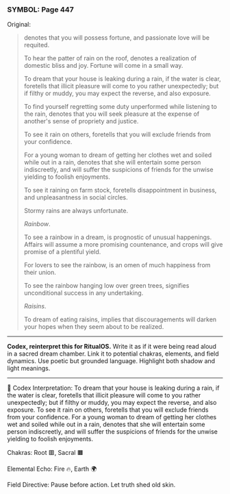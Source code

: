 ### SYMBOL: Page 447

Original:
> denotes that you will possess fortune, and passionate love will be requited.
> 
> 
> To hear the patter of rain on the roof, denotes a realization of domestic
> bliss and joy. Fortune will come in a small way.
> 
> 
> To dream that your house is leaking during a rain, if the water is clear,
> foretells that illicit pleasure will come to you rather unexpectedly;
> but if filthy or muddy, you may expect the reverse, and also exposure.
> 
> 
> To find yourself regretting some duty unperformed while listening to the rain,
> denotes that you will seek pleasure at the expense of another's sense
> of propriety and justice.
> 
> 
> To see it rain on others, foretells that you will exclude friends
> from your confidence.
> 
> 
> For a young woman to dream of getting her clothes wet and soiled while
> out in a rain, denotes that she will entertain some person indiscreetly,
> and will suffer the suspicions of friends for the unwise yielding
> to foolish enjoyments.
> 
> 
> To see it raining on farm stock, foretells disappointment in business,
> and unpleasantness in social circles.
> 
> 
> Stormy rains are always unfortunate.
> 
> 
> _Rainbow_.
> 
> 
> To see a rainbow in a dream, is prognostic of unusual happenings.
> Affairs will assume a more promising countenance, and crops will give
> promise of a plentiful yield.
> 
> 
> For lovers to see the rainbow, is an omen of much happiness
> from their union.
> 
> 
> To see the rainbow hanging low over green trees, signifies unconditional
> success in any undertaking.
> 
> 
> _Raisins_.
> 
> 
> To dream of eating raisins, implies that discouragements will darken
> your hopes when they seem about to be realized.

---

**Codex, reinterpret this for RitualOS.**
Write it as if it were being read aloud in a sacred dream chamber.
Link it to potential chakras, elements, and field dynamics.
Use poetic but grounded language.
Highlight both shadow and light meanings.

---

🔁 Codex Interpretation:
To dream that your house is leaking during a rain, if the water is clear, foretells that illicit pleasure will come to you rather unexpectedly; but if filthy or muddy, you may expect the reverse, and also exposure. To see it rain on others, foretells that you will exclude friends from your confidence. For a young woman to dream of getting her clothes wet and soiled while out in a rain, denotes that she will entertain some person indiscreetly, and will suffer the suspicions of friends for the unwise yielding to foolish enjoyments.

Chakras: Root 🟥, Sacral 🟧

Elemental Echo: Fire 🔥, Earth 🌍

Field Directive: Pause before action. Let truth shed old skin.
